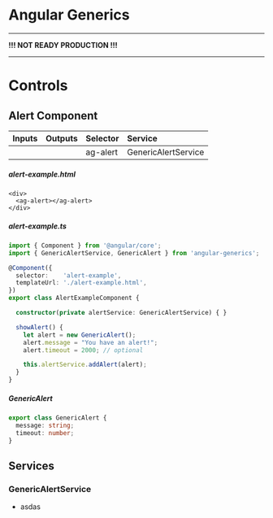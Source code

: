 # Angular Generics

---

**!!! NOT READY PRODUCTION !!!**

---


# Controls
## Alert Component
 
| Inputs  | Outputs  | Selector | Service             |
|:--------|:---------|:---------|:--------------------|
|         |          | ag-alert | GenericAlertService |

##### alert-example.html
```
<div>
  <ag-alert></ag-alert>
</div>
```

##### alert-example.ts
```typescript
import { Component } from '@angular/core';
import { GenericAlertService, GenericAlert } from 'angular-generics';

@Component({
  selector:    'alert-example',
  templateUrl: './alert-example.html',
})
export class AlertExampleComponent {

  constructor(private alertService: GenericAlertService) { }

  showAlert() {
    let alert = new GenericAlert();
    alert.message = "You have an alert!";
    alert.timeout = 2000; // optional

    this.alertService.addAlert(alert);
  }
}  
```

##### GenericAlert
```typescript
export class GenericAlert {
  message: string;
  timeout: number;
}
```
  



## Services
### GenericAlertService
+ asdas 
